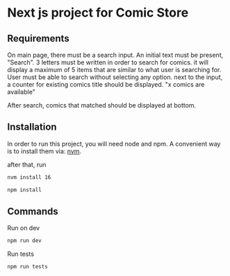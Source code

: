 # Next js project for Comic Store

## Requirements

On main page, there must be a search input. An initial text must be present, "Search". 3 letters must be written in order to search for comics. it will display a maximum of 5 items that are similar to what user is searching for. User must be able to search without selecting any option.
next to the input, a counter for existing comics title should be displayed. "x comics are available"

After search, comics that matched should be displayed at bottom.

## Installation

In order to run this project, you will need node and npm. A convenient way is to install them via: [nvm](https://github.com/nvm-sh/nvm).

after that, run

```bash
nvm install 16
```

```bash
npm install
```

## Commands

Run on dev

```bash
npm run dev
```

Run tests

```bash
npm run tests
```
